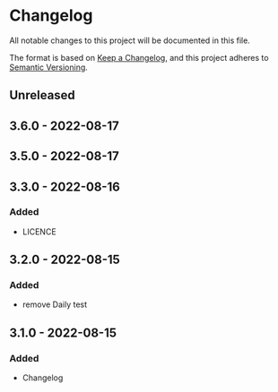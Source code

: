 # Changelog

All notable changes to this project will be documented in this file.

The format is based on [Keep a Changelog](https://keepachangelog.com/en/1.0.0/),
and this project adheres to [Semantic Versioning](https://semver.org/spec/v2.0.0.html).

## Unreleased

## 3.6.0 - 2022-08-17

## 3.5.0 - 2022-08-17

## 3.3.0 - 2022-08-16
### Added
- LICENCE

## 3.2.0 - 2022-08-15
### Added
- remove Daily test

## 3.1.0 - 2022-08-15
### Added
- Changelog
